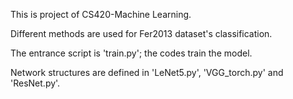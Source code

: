 This is project of CS420-Machine Learning.

 Different methods are used for Fer2013 dataset's classification.
 
 The entrance script is 'train.py'; the codes train the model. 
 
 Network structures are defined in 'LeNet5.py', 'VGG_torch.py' and 'ResNet.py'.
